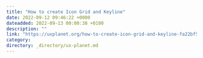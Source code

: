 ```yaml
---
title: "How to create Icon Grid and Keyline"
date: 2022-09-12 09:46:22 +0000
dateadded: 2022-09-13 00:00:38 +0100
description: ""
link: "https://uxplanet.org/how-to-create-icon-grid-and-keyline-fa22bf59a898?source=rss----819cc2aaeee0---4"
category:
directory: _directory/ux-planet.md
---
```

